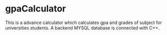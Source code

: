# gpaCalculator
This is a advance calculator which calculates gpa and grades of subject for universities students. A backend MYSQL database is connected with C++.
